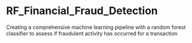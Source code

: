 # RF_Financial_Fraud_Detection
Creating a comprehensive machine learning pipeline with a random forest classifier to assess if fraudulent activity has occurred for a transaction
